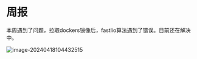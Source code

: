 # 周报

   本周遇到了问题，拉取dockers镜像后，fastlio算法遇到了错误。目前还在解决中。

![image-20240418104432515](C:\Users\admin\AppData\Roaming\Typora\typora-user-images\image-20240418104432515.png)